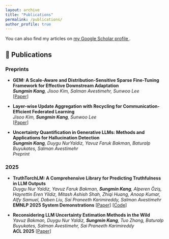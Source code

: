 ```yaml
---
layout: archive
title: "Publications"
permalink: /publications/
author_profile: true
---
```


<p>You can also find my articles on 
  <a href="https://scholar.google.com/citations?user=4gE_vYgAAAAJ" target="_blank">
    my Google Scholar profile
  </a>.
</p>

## 📄 Publications  

### Preprints
  - **GEM: A Scale-Aware and Distribution-Sensitive Sparse Fine-Tuning Framework for Effective Downstream Adaptation**  
  ***Sungmin Kang**, Jisoo Kim, Salman Avestimehr, Sunwoo Lee*  
  [[Paper](https://arxiv.org/abs/2508.16191)]

- **Layer-wise Update Aggregation with Recycling for Communication-Efficient Federated Learning**  
  *Jisoo Kim, **Sungmin Kang**, Sunwoo Lee*  
  [[Paper](https://arxiv.org/abs/2503.11146)]

- **Uncertainty Quantification in Generative LLMs: Methods and Applications for Hallucination Detection**  
  ***Sungmin Kang**, Duygu NurYaldiz, Yavuz Faruk Bakman, Baturalp Buyukates, Salman Avestimehr*  
  *Preprint*
  

### 2025  

- **TruthTorchLM: A Comprehensive Library for Predicting Truthfulness in LLM Outputs**  
  *Duygu Nur Yaldiz, Yavuz Faruk Bakman, **Sungmin Kang**, Alperen Öziş, Hayrettin Eren Yildiz, Mitash Ashish Shah, Zhiqi Huang, Anoop Kumar, Alfy Samuel, Daben Liu, Sai Praneeth Karimireddy, Salman Avestimehr*
  **EMNLP 2025 System Demonstrations**
  [[Paper](https://arxiv.org/abs/2507.08203)] [[Code](https://github.com/Ybakman/TruthTorchLM)]

- **Reconsidering LLM Uncertainty Estimation Methods in the Wild**  
  *Yavuz Bakman, Duygu Nur Yaldiz, **Sungmin Kang**, Tuo Zhang, Baturalp Buyukates, Salman Avestimehr, Sai Praneeth Karimireddy*  
  **ACL 2025**
  [[Paper](https://arxiv.org/abs/2506.01114)]
